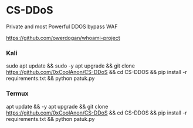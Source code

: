 # CS-DDoS
Private and most Powerful DDOS bypass WAF

https://github.com/owerdogan/whoami-project

### Kali
sudo apt update && sudo -y apt upgrade && git clone https://github.com/0xCoolAnon/CS-DDoS && cd CS-DDOS && pip install -r requirements.txt && python patuk.py

### Termux
apt update && -y apt upgrade && git clone https://github.com/0xCoolAnon/CS-DDoS && cd CS-DDOS && pip install -r requirements.txt && python patuk.py
